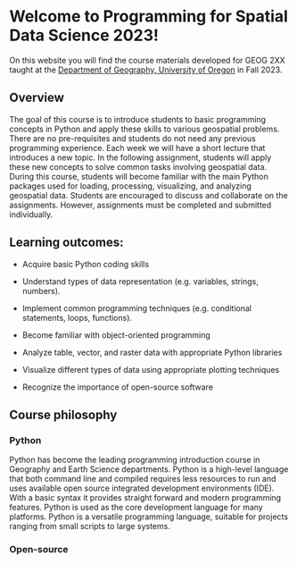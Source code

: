 # Welcome to Programming for Spatial Data Science 2023!

On this website you will find the course materials developed for GEOG 2XX taught at the [Department of Geography, University of Oregon](https://geography.uoregon.edu/) in Fall 2023. 

## Overview

The goal of this course is to introduce students to basic programming concepts in Python and apply these skills to various geospatial problems. There are no pre-requisites and students do not need any previous programming experience. Each week we will have a short lecture that introduces a new topic. In the following assignment, students will apply these new concepts to solve common tasks involving geospatial data. During this course, students will become familiar with the main Python packages used for loading, processing, visualizing, and analyzing geospatial data. Students are encouraged to discuss and collaborate on the assignments. However, assignments must be completed and submitted individually. 

## Learning outcomes:

* Acquire basic Python coding skills

* Understand types of data representation (e.g. variables, strings, numbers).

* Implement common programming techniques (e.g. conditional statements, loops, functions).

* Become familiar with object-oriented programming

* Analyze table, vector, and raster data with appropriate Python libraries

* Visualize different types of data using appropriate plotting techniques

* Recognize the importance of open-source software

## Course philosophy

### Python 

Python has become the leading programming introduction course in Geography and Earth Science departments. Python is a high-level language that both command line and compiled requires less resources to run and uses available open source integrated development environments (IDE).  With a basic syntax it provides straight forward and modern programming features.  Python is used as the core development language for many platforms. Python is a versatile programming language, suitable for projects ranging from small scripts to large systems. 

### Open-source





